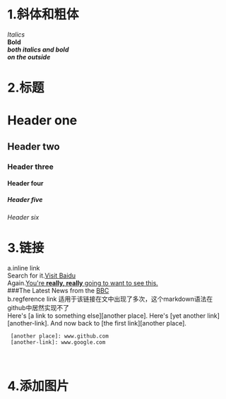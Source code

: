 

# 1.斜体和粗体 <br>
_Italics_ <br>
**Bold** <br>
_**both italics and bold**_ <br>
**_on the outside_** <br>


# 2.标题 <br>
# Header one <br>
## Header two  <br>
### Header three <br>
#### Header four  <br>
##### Header five  <br>
###### Header six  <br>

# 3.链接 <br>
a.inline link <br>
Search for it.[Visit Baidu](http://www.baidu.com) <br>
Again.[You're **really, really** going to want to see this.](www.dailykitten.com)   <br>
###The Latest News from the [BBC](www.bbc.com/news)   <br>
b.regference link 适用于该链接在文中出现了多次，这个markdown语法在github中居然实现不了 <br>
Here's [a link to something else][another place].
 Here's [yet another link][another-link].
     And now back to [the first link][another place].

     [another place]: www.github.com
     [another-link]: www.google.com
     
# 4.添加图片 <br>

    

